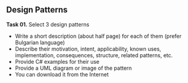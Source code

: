 ## Design Patterns

**Task 01.** Select 3 design patterns
 * Write a short description (about half page) for each of them (prefer Bulgarian language)
  * Describe their motivation, intent, applicability, known uses, implementation, consequences, structure, related patterns, etc.
 * Provide C# examples for their use
 * Provide a UML diagram or image of the pattern
  * You can download it from the Internet